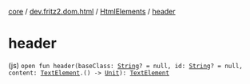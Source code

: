 [core](../../index.md) / [dev.fritz2.dom.html](../index.md) / [HtmlElements](index.md) / [header](./header.md)

# header

(js) `open fun header(baseClass: `[`String`](https://kotlinlang.org/api/latest/jvm/stdlib/kotlin/-string/index.html)`? = null, id: `[`String`](https://kotlinlang.org/api/latest/jvm/stdlib/kotlin/-string/index.html)`? = null, content: `[`TextElement`](../-text-element/index.md)`.() -> `[`Unit`](https://kotlinlang.org/api/latest/jvm/stdlib/kotlin/-unit/index.html)`): `[`TextElement`](../-text-element/index.md)
